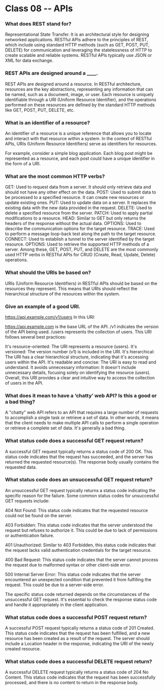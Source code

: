 # Class 08 -- APIs

### What does REST stand for?
Representational State Transfer. It is an architectural style for designing networked applications. RESTful APIs adhere to the principles of REST, which include using standard HTTP methods (such as GET, POST, PUT, DELETE) for communication and leveraging the statelessness of HTTP to create scalable and reliable systems. RESTful APIs typically use JSON or XML for data exchange.

### REST APIs are designed around a ____.
REST APIs are designed around a resource. In RESTful architecture, resources are the key abstractions, representing any information that can be named, such as a document, image, or user. Each resource is uniquely identifiable through a URI (Uniform Resource Identifier), and the operations performed on these resources are defined by the standard HTTP methods like GET, POST, PUT, DELETE, etc.

### What is an identifier of a resource? 
An identifier of a resource is a unique reference that allows you to locate and interact with that resource within a system. In the context of RESTful APIs, URIs (Uniform Resource Identifiers) serve as identifiers for resources.

For example, consider a simple blog application. Each blog post might be represented as a resource, and each post could have a unique identifier in the form of a URI.

### What are the most common HTTP verbs?
GET: Used to request data from a server. It should only retrieve data and should not have any other effect on the data.
POST: Used to submit data to be processed to a specified resource. It can create new resources or update existing ones.
PUT: Used to update data on a server. It replaces the existing data with the new data provided in the request.
DELETE: Used to delete a specified resource from the server.
PATCH: Used to apply partial modifications to a resource.
HEAD: Similar to GET but only returns the headers of the response without the actual data.
OPTIONS: Used to describe the communication options for the target resource.
TRACE: Used to perform a message loop-back test along the path to the target resource.
CONNECT: Used to establish a tunnel to the server identified by the target resource.
OPTIONS: Used to retrieve the supported HTTP methods of a server.
Among these, GET, POST, PUT, and DELETE are the most commonly used HTTP verbs in RESTful APIs for CRUD (Create, Read, Update, Delete) operations.

### What should the URIs be based on?
URIs (Uniform Resource Identifiers) in RESTful APIs should be based on the resources they represent. This means that URIs should reflect the hierarchical structure of the resources within the system.

### Give an example of a good URI.
  https://api.example.com/v1/users
In this URI:

https://api.example.com is the base URL of the API.
/v1 indicates the version of the API being used.
/users represents the collection of users.
This URI follows several best practices:

It's resource-oriented: The URI represents a resource (users).
It's versioned: The version number (v1) is included in the URI.
It's hierarchical: The URI has a clear hierarchical structure, indicating that it's accessing users within the API.
It's readable and concise: The URI is easy to read and understand.
It avoids unnecessary information: It doesn't include unnecessary details, focusing solely on identifying the resource (users).
Overall, this URI provides a clear and intuitive way to access the collection of users in the API.

### What does it mean to have a ‘chatty’ web API? Is this a good or a bad thing?
A "chatty" web API refers to an API that requires a large number of requests to accomplish a single task or retrieve a set of data. In other words, it means that the client needs to make multiple API calls to perform a single operation or retrieve a complete set of data.
  It's generally a bad thing.

### What status code does a successful GET request return?
A successful GET request typically returns a status code of 200 OK. This status code indicates that the request has succeeded, and the server has returned the requested resource(s). The response body usually contains the requested data.

### What status code does an unsuccessful GET request return?
An unsuccessful GET request typically returns a status code indicating the specific reason for the failure. Some common status codes for unsuccessful GET requests include:

404 Not Found: This status code indicates that the requested resource could not be found on the server.

403 Forbidden: This status code indicates that the server understood the request but refuses to authorize it. This could be due to lack of permissions or authentication failure.

401 Unauthorized: Similar to 403 Forbidden, this status code indicates that the request lacks valid authentication credentials for the target resource.

400 Bad Request: This status code indicates that the server cannot process the request due to malformed syntax or other client-side error.

500 Internal Server Error: This status code indicates that the server encountered an unexpected condition that prevented it from fulfilling the request. This could be due to a server-side error.

The specific status code returned depends on the circumstances of the unsuccessful GET request. It's essential to check the response status code and handle it appropriately in the client application.

### What status code does a successful POST request return?
A successful POST request typically returns a status code of 201 Created. This status code indicates that the request has been fulfilled, and a new resource has been created as a result of the request. The server should include a Location header in the response, indicating the URI of the newly created resource.

### What status code does a successful DELETE request return?
A successful DELETE request typically returns a status code of 204 No Content. This status code indicates that the request has been successfully processed, and there is no content to return in the response body.


  
